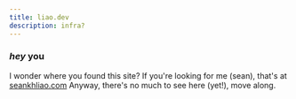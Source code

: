 ```yaml
---
title: liao.dev
description: infra?
---
```


### _hey_ you

I wonder where you found this site?
If you're looking for me (sean),
that's at [seankhliao.com](https://seankhliao.com/w-s-liaodev)
Anyway, there's no much to see here (yet!),
move along.
